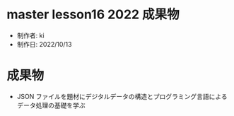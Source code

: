 # master lesson16 2022 成果物

- 制作者: ki
- 制作日: 2022/10/13

# 成果物

- JSON ファイルを題材にデジタルデータの構造とプログラミング言語によるデータ処理の基礎を学ぶ